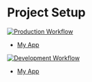 # Project Setup

[![Production Workflow](https://github.com/DivyaGabani/flask_logs/actions/workflows/prod.yml/badge.svg)](https://github.com/DivyaGabani/flask_logs/actions/workflows/prod.yml)

* [My App](https://dockerflask-p1-dev.herokuapp.com/)


[![Development Workflow](https://github.com/DivyaGabani/flask_logs/actions/workflows/dev.yml/badge.svg)](https://github.com/DivyaGabani/flask_logs/actions/workflows/dev.yml)

* [My App](https://dockerflask-p1-prod.herokuapp.com/)
